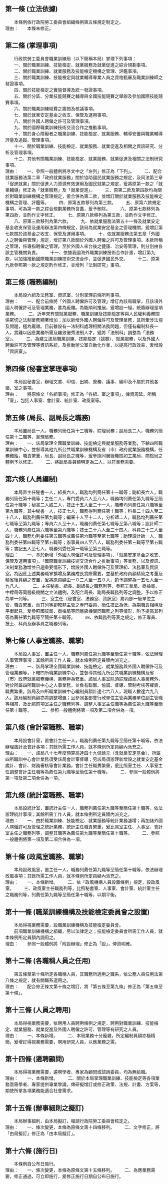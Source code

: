 第一條 (立法依據)
-----------------
　　本條例依行政院勞工委員會組織條例第五條規定制定之。  
理由：　　本條未修正。

第二條 (掌理事項)
-----------------
　　行政院勞工委員會職業訓練局（以下簡稱本局）掌理下列事項：  
　　一、關於職業訓練、技能檢定、就業服務及就業促進之綜合規劃事項。  
　　二、關於職業訓練、就業服務及技能檢定機構之管理、評鑑事項。  
　　三、關於職業訓練、技能檢定與就業輔導專業人員之資格甄審及職業訓練師之發證事項。  
　　四、關於技能檢定之實施督導及統一發證事項。  
　　五、關於分區、分業技能競賽之輔導與全國技能競賽之舉辦及參加國際技能競賽事項。  
　　六、關於職業訓練經費之籌措及核議事項。  
　　七、關於就業安定基金之收支、保管及運用事項。  
　　八、關於外國人聘僱之許可及管理事項。  
　　九、關於國際職業訓練技術交流合作之推動事項。  
　　十、關於身心障礙者之職業訓練、技能檢定、就業服務、輔導安置與職業輔導評量及追蹤、管理事項。  
　　十一、關於職業訓練、技能檢定、就業服務、就業促進及相關之資訊研究、分析及管理事項。  
　　十二、其他有關職業訓練、技能檢定、就業服務、就業促進及相關之法制研究事項。  
理由：　　一、參照一般體例將序文中之「左列」修正為「下列」。
　　二、配合就業服務法第二章「政府就業服務」關於協助國民就業服務之規定，及同法第三章「促進就業」關於促進人力資源有效運用及國民就業之規定，爰將原第一款之「就業輔導」修正為「就業服務」及「就業促進」。
　　三、原第二款及第四款均為關於對職業訓練機構之管理規定，爰合併為第二款，並增訂關於就業服務及技能檢定機構之管理、評鑑等。
　　四、原第五款移列為第三款。
　　五、原第六款規定事項，可為第一款之綜合規劃業務所含蓋，爰予刪除。
　　六、原第七款移列為第四款，並酌作文字修正。
　　七、原第八款移列為第五款，並酌作文字修正。
　　八、原第三款移列為第六款。
　　九、依就業服務法第五十一條及就業安定基金收支保管及運用辦法第四條規定，該局為就業安定基金之管理機關，爰增訂第七款關於該基金之收支、保管及運用事項。
　　十、依就業服務法第五章「外國人之聘僱與管理」規定，增訂第八款關於外國人聘僱之許可及管理事項。本款所稱之管理，係專指聘僱之管理，至於外國人來台後之健康、治安等管理，則分別由各該主管機關負責。
　　十一、依據我國海外職業訓練技術合作計畫，增訂第九款，以加強推動國際職業訓練技術交流合作，並促進國民外交。
　　十二、原第九款參照第一款之規定酌作修正，並增列「法制研究」事項。

第三條 (職務編制)
-----------------
　　本局設六組及法務室、資訊室，分別掌理前條所列事項。  
理由：　　一、配合前條將「外國人聘僱許可及管理」增訂為該局職掌，且該項外國人聘僱許可及管理業務，甚為龐雜。為能順利推展，爰增設一組，統籌辦理是項業務。
　　二、近年來有關就業服務、職業訓練及技能檢定等與人民權利義務關係密切之法制業務顯著增加；加以新增外國人聘僱許可及管理業務，其所牽涉法規及問題，極為龐雜。目前雖設有一法制科處理相關法務問題，但僅有編制科長一人，實難以因應業務所需及羅致優秀法制人才，爰將「法制科」調整為「法務室」。
　　三、為建立該局職業訓練、技能檢定（競賽）、就業服務，以及外國人聘僱許可及管理等資訊系統，及推動辦公室自動化作業，以提高行政效率，爰增設「資訊室」。

第四條 (秘書室掌理事項)
-----------------------
　　本局設秘書室，辦理文書、印信、出納、庶務、議事、編印及不屬於其他各組、室之事項。  
理由：　　將原條文「各組事項」修正為「各組、室之事項」，俾資周延。所稱「室」，包括人事室、會計室、統計室、政風室等。

第五條 (局長、副局長之職務)
---------------------------
　　本局置局長一人，職務列簡任第十三職等，綜理局務；副局長二人，職務列簡任第十二職等，襄理局務。  
理由：　　一、該局掌理全國職業訓練、技能檢定與就業服務等業務，下轄四所職業訓練中心，並督導其他九所公共職業訓練機構及省（市）政府就業服務機構，任務艱鉅，職責繁重，局長、副局長之職等，爰參照同層級機關如工業局、商檢局之體例予以修正。
　　二、將副局長員額明定為二人，以符業務需要。

第六條 (人員編制)
-----------------
　　本局置主任秘書一人，組長六人，職務均列簡任第十一職等；副組長六人，職務列簡任第十職等；主任二人，專門委員六人至八人，職務均列薦任第九職等至簡任第十職等；秘書二人或三人，技正十五人至二十一人，職務均列薦任第八職等至第九職等，其中秘書一人，技正七人，職務得列簡任第十職等；科長二十四人至二十八人，職務列薦任第九職等；編審十人至十二人，分析師二人，職務均列薦任第七職等至第九職等；專員六人至十人，職務列薦任第七職等至第八職等；設計師二人，職務列薦任第六職等至第八職等；技士二十六人至三十四人，科員三十二人至四十人，職務均列委任第五職等或薦任第六職等至第七職等；助理設計師一人，職務列委任第四職等至第五職等；辦事員四人至八人，職務列委任第三職等至第五職等；書記五人至七人，職務列委任第一職等至第三職等。  
理由：　　一、基於新增「外國人聘僱許可及管理事項」、「就業安定基金之收支、保管及運用事項」、「國際職業訓練技術交流合作之推動事項」等業務，以及資訊、法制業務激增並日趨重要情形下，增設外國人聘僱許可及管理組、法務室及資訊室。為因應上述業務職掌擴增及業務成長實際需要，並基於政府員額精簡之考量及精省後員額之安置，爰將原員額由一０二人至一五０人，酌予調整為一五七人至一九八人。
　　二、主任秘書、組長、副組長之職務列等，參照工業局、商檢局、中標局等同層級機關之立法體例，及配合局長、副局長職務列等之調整，予以修正為單一列等。
　　三、室主任（秘書室、法務室、資訊室）屬內部一級單位主管，職責繁重，而其列等卻較非主管之專門委員、簡任技正為低，為期職責相稱及平衡起見，爰參照國貿局、商檢局等同層級機關同職務之列等情形，酌予提高其列等為薦任第九職等至簡任第十職等。
　　四、依職務列等表之規定，修正專員、技士、科員及辦事員之職務列等。

第七條 (人事室職務、職掌)
-------------------------
　　本局設人事室，置主任一人，職務列薦任第九職等至簡任第十職等，依法辦理人事管理事項；其餘所需工作人員，就本條例所定員額內派充之。  
理由：　　一、該局掌理全國職業訓練、技能檢定、就業服務與外國人聘僱許可及管理業務等，下轄四所職業訓練中心，並督導其他九所公共職業訓練機構及省（市）政府就業服務機構，業務極為繁重。該局人事室除須綜理該局人事業務外，對於所屬四所職訓中心之人事業務，並負有聯繫、協調、督導、管制考核等權責，職責繁重。該局及四所職業訓練中心編制員額計達七六八人，現職人數達六九八人。該局編制員額亦將調整增置；且參照各部會行政單位主管與業務單位副主管職等相當，及比照前項室主任之職務列等，調整人事室主任職等為薦任第九職等至簡任第十職等。
　　二、參照一般體例將第一項及第二項合併為一項。

第八條 (會計室職務、職掌)
-------------------------
　　本局設會計室，置會計主任一人，職務列薦任第九職等至簡任第十職等，依法辦理歲計及會計事項；其餘所需工作人員，就本條例所定員額內派充之。  
理由：　　一、該局八十七年度預算高達四十九億餘元（含就業安定基金），所屬四所職訓中心會計業務須受該局會計室督導；另該局須辦理新增設之就業安定基金歲計、會計、財務審核等會計業務，會計主任職責繁重，爰比照室主任、人事室主任調整會計主任職等為薦任第九職等至簡任第十職等。
　　二、參照一般體例將第一項及第二項合併為一項。

第九條 (統計室職務、職掌)
-------------------------
　　本局設統計室，置統計主任一人，職務列薦任第九職等至簡任第十職等，依法辦理統計事項；其餘所需工作人員，就本條例所定員額內派充之。  
理由：　　一、由於職業訓練、技能檢定、就業服務等統計業務遽增；再加諸外國人聘僱許可及管理之統計業務，統計主任職責繁重，爰比照室主任、人事室、會計室主任之職務列等，調整其職等為薦任第九職等至簡任第十職等。
　　二、參照一般體例將第一項及第二項合併為一項。

第十條 (政風室職務、職掌)
-------------------------
　　本局設政風室，置主任一人，職務列薦任第九職等至簡任第十職等，依法辦理政風事項；其餘所需工作人員，就本條例所定員額內派充之。  
理由：　　一、本條新增。
　　二、依「政風機構人員設置條例」規定，設政風室。
　　三、政風室主任職務列等，比照秘書室、人事室、會計室、統計室主任之職務列等，列薦任第九職等至簡任第十職等，以期平衡。

第十一條 (職業訓練機構及技能檢定委員會之設置)
---------------------------------------------
　　本局得視業務需要，設職業訓練機構及技能檢定委員會。  
　　前項職業訓練機構之組織，另以法律定之；技能檢定委員會所需工作人員，就本條例所定員額內調用之。  
理由：　　參照一般體例將「附設辦理」修正為「設」，俾資明確。

第十二條 (各職稱人員之任用)
---------------------------
　　第五條至第十條所定各職稱人員，其職務所適用之職系，依公務人員任用法第八條之規定，就有關職系選用之。  
理由：　　配合修正條文第十條之增訂，將「第五條至第九條」修正為「第五條至第十條」。

第十三條 (人員之聘用)
---------------------
　　本局得視業務需要，依聘用人員聘用條例之規定，聘用對職業訓練、技能檢定、就業服務、就業促進及外國人聘僱之許可、管理等有研究之人員。  
理由：　　一、本條新增。
　　二、本局業務十分龐雜，所定編制員額亦極精簡，爰增訂得視業務需要，聘用研究人員，以應業務之需。

第十四條 (遴聘顧問)
-------------------
　　本局得視業務需要，遴聘學者、專家為顧問或諮詢委員，均為無給職。  
理由：　　一、本條新增。
　　二、關於本局掌理職業訓練、技能檢定等各項業務亟需學者、專家提供專業學識，俾研擬增訂或修正政策、法規、計畫、方案等，期使所掌各項業務能適合社會需求。

第十五條 (辦事細則之擬訂)
-------------------------
　　本局辦事細則，由本局擬訂，報請行政院勞工委員會核定之。  
理由：　　一、條次變更，本條為原條文第十四條移列。
　　二、文字修正，將「由局擬訂」修正為「由本局擬訂」。

第十六條 (施行日)
-----------------
　　本條例自公布日施行。  
理由：　　一、條次變更，本條為原條文第十五條移列。
　　二、為應業務需要，修正通過，可立即施行，爰修正施行日期自公布日施行。